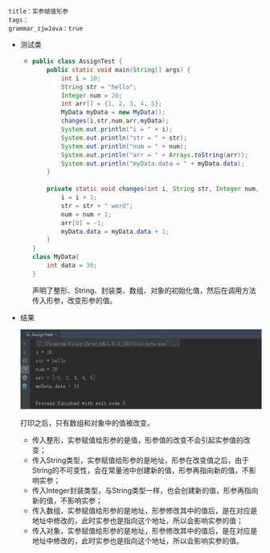 ```
title：实参赋值形参
tags：
grammar_zjwJava：true
```

- 测试类

  - ```java
    public class AssignTest {
        public static void main(String[] args) {
            int i = 10;
            String str = "hello";
            Integer num = 20;
            int arr[] = {1, 2, 3, 4, 5};
            MyData myData = new MyData();
            changes(i,str,num,arr,myData);
            System.out.println("i = " + i);
            System.out.println("str = " + str);
            System.out.println("num = " + num);
            System.out.println("arr = " + Arrays.toString(arr));
            System.out.println("myData.data = " + myData.data);
        }
    
        private static void changes(int i, String str, Integer num, int[] arr, MyData myData) {
            i = i + 1;
            str = str + " word";
            num = num + 1;
            arr[0] = -1;
            myData.data = myData.data + 1;
        }
    }
    class MyData{
        int data = 30;
    }
    ```

    声明了整形、String、封装类、数组、对象的初始化值，然后在调用方法传入形参，改变形参的值。

- 结果

  ![0912_1](.\images\0912_1.png)

  打印之后，只有数组和对象中的值被改变。

  - 传入整形，实参赋值给形参的是值，形参值的改变不会引起实参值的改变；
  - 传入String类型，实参赋值给形参的是地址，形参在改变值之后，由于String的不可变性，会在常量池中创建新的值，形参再指向新的值，不影响实参；
  - 传入Integer封装类型，与String类型一样，也会创建新的值，形参再指向新的值，不影响实参；
  - 传入数组，实参赋值给形参的是地址，形参修改其中的值后，是在对应是地址中修改的，此时实参也是指向这个地址，所以会影响实参的值；
  - 传入对象，实参赋值给形参的是地址，形参修改其中的值后，是在对应是地址中修改的，此时实参也是指向这个地址，所以会影响实参的值。